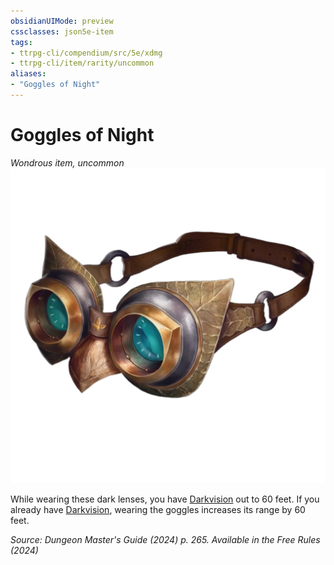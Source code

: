 ```yaml
---
obsidianUIMode: preview
cssclasses: json5e-item
tags:
- ttrpg-cli/compendium/src/5e/xdmg
- ttrpg-cli/item/rarity/uncommon
aliases: 
- "Goggles of Night"
---
```

# Goggles of Night
*Wondrous item, uncommon*  
![](Misc%20Files/CLI/compendium/items/img/goggles-of-night.webp#right)


While wearing these dark lenses, you have [Darkvision](Misc%20Files/CLI/rules/senses.md#Darkvision) out to 60 feet. If you already have [Darkvision](Misc%20Files/CLI/rules/senses.md#Darkvision), wearing the goggles increases its range by 60 feet.

*Source: Dungeon Master's Guide (2024) p. 265. Available in the Free Rules (2024)*